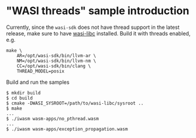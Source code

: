 # "WASI threads" sample introduction

Currently, since the `wasi-sdk` does not have thread support in the latest release, make sure to have [wasi-libc](https://github.com/WebAssembly/wasi-libc) installed. Build it with threads enabled, e.g.

```shell
make \
    AR=/opt/wasi-sdk/bin/llvm-ar \
    NM=/opt/wasi-sdk/bin/llvm-nm \
    CC=/opt/wasi-sdk/bin/clang \
    THREAD_MODEL=posix
```

Build and run the samples

```shell
$ mkdir build
$ cd build
$ cmake -DWASI_SYSROOT=/path/to/wasi-libc/sysroot ..
$ make
...
$ ./iwasm wasm-apps/no_pthread.wasm
...
$ ./iwasm wasm-apps/exception_propagation.wasm
```
